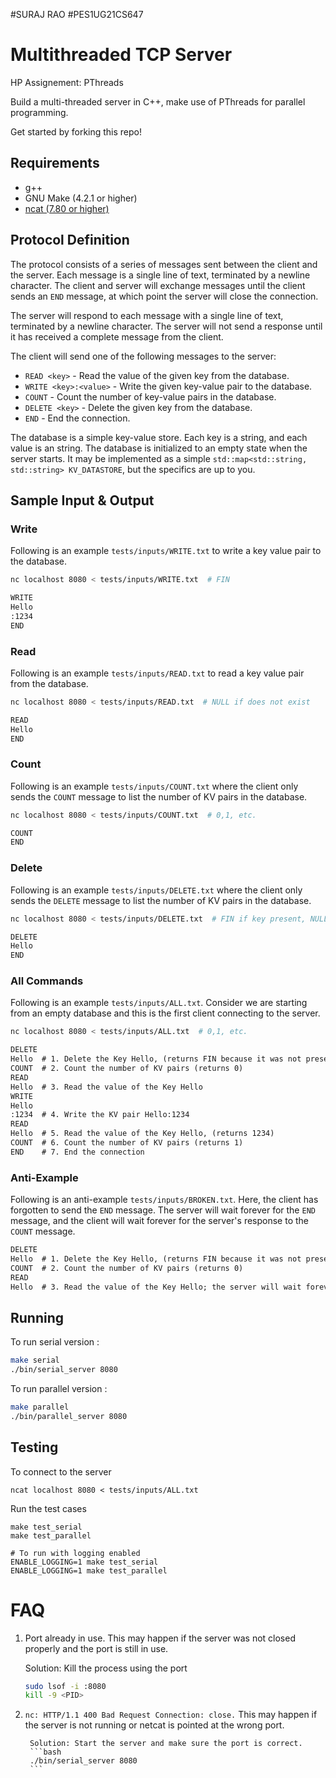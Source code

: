 #SURAJ RAO
#PES1UG21CS647


# Multithreaded TCP Server 

HP Assignement: PThreads

Build a multi-threaded server in C++, make use of PThreads for parallel programming.

Get started by forking this repo!

## Requirements
 - g++
 - GNU Make (4.2.1 or higher)
 - [ncat (7.80 or higher)](https://nmap.org/ncat)

## Protocol Definition

The protocol consists of a series of messages sent between the client and the server. Each message is a single line of text, terminated by a newline character. The client and server will exchange messages until the client sends an `END` message, at which point the server will close the connection.

The server will respond to each message with a single line of text, terminated by a newline character. The server will not send a response until it has received a complete message from the client.

The client will send one of the following messages to the server:
 - `READ <key>` - Read the value of the given key from the database.
 - `WRITE <key>:<value>` - Write the given key-value pair to the database.
 - `COUNT` - Count the number of key-value pairs in the database.
 - `DELETE <key>` - Delete the given key from the database.
 - `END` - End the connection.

The database is a simple key-value store. Each key is a string, and each value is an string. The database is initialized to an empty state when the server starts.
It may be implemented as a simple `std::map<std::string, std::string> KV_DATASTORE`, but the specifics are up to you.

## Sample Input & Output

### Write

Following is an example `tests/inputs/WRITE.txt` to write a key value pair to the database.

```bash
nc localhost 8080 < tests/inputs/WRITE.txt  # FIN
```

```txt
WRITE
Hello
:1234
END
```

### Read

Following is an example `tests/inputs/READ.txt` to read a key value pair from the database.

```bash
nc localhost 8080 < tests/inputs/READ.txt  # NULL if does not exist
```

```txt
READ
Hello
END
```

### Count

Following is an example `tests/inputs/COUNT.txt` where the client only sends the `COUNT` message to list the number of KV pairs in the database.

```bash
nc localhost 8080 < tests/inputs/COUNT.txt  # 0,1, etc.
```

```txt
COUNT
END
```

### Delete

Following is an example `tests/inputs/DELETE.txt` where the client only sends the `DELETE` message to list the number of KV pairs in the database.

```bash
nc localhost 8080 < tests/inputs/DELETE.txt  # FIN if key present, NULL otherwise
```

```txt
DELETE
Hello
END
```

### All Commands

Following is an example `tests/inputs/ALL.txt`. Consider we are starting from an empty database and this is the first client connecting to the server.

```bash
nc localhost 8080 < tests/inputs/ALL.txt  # 0,1, etc.
```


```txt
DELETE
Hello  # 1. Delete the Key Hello, (returns FIN because it was not present)
COUNT  # 2. Count the number of KV pairs (returns 0)
READ
Hello  # 3. Read the value of the Key Hello
WRITE
Hello
:1234  # 4. Write the KV pair Hello:1234
READ
Hello  # 5. Read the value of the Key Hello, (returns 1234)
COUNT  # 6. Count the number of KV pairs (returns 1)
END    # 7. End the connection
```

### Anti-Example

Following is an anti-example `tests/inputs/BROKEN.txt`. Here, the client has forgotten to send the `END` message. The server will wait forever for the `END` message, and the client will wait forever for the server's response to the `COUNT` message.

```txt
DELETE
Hello  # 1. Delete the Key Hello, (returns FIN because it was not present)
COUNT  # 2. Count the number of KV pairs (returns 0)
READ
Hello  # 3. Read the value of the Key Hello; the server will wait forever for the END message
```

## Running

To run serial version :
```bash
make serial
./bin/serial_server 8080
```

To run parallel version :
```bash
make parallel
./bin/parallel_server 8080
```

## Testing

To connect to the server
```
ncat localhost 8080 < tests/inputs/ALL.txt
```

Run the test cases
```
make test_serial
make test_parallel

# To run with logging enabled
ENABLE_LOGGING=1 make test_serial
ENABLE_LOGGING=1 make test_parallel
```

# FAQ

1. Port already in use. This may happen if the server was not closed properly and the port is still in use.

    Solution: Kill the process using the port
    ```bash
    sudo lsof -i :8080
    kill -9 <PID>
    ```
2. `nc: HTTP/1.1 400 Bad Request Connection: close.` This may happen if the server is not running or netcat is pointed at the wrong port.
    
        Solution: Start the server and make sure the port is correct.
        ```bash
        ./bin/serial_server 8080
        ```
